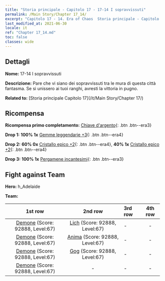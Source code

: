 ```yaml
---
title: "Storia principale - Capitolo 17 - 17-14 I sopravvissuti"
permalink: /Main Story/Chapter 17_14/
excerpt: "Capitolo 17 - 14. Era of Chaos  Storia principale - Capitolo 17_14. 17-14 I sopravvissuti"
last_modified_at: 2021-06-30
locale: it
ref: "Chapter 17_14.md"
toc: false
classes: wide
---
```


## Dettagli

 **Nome:** 17-14 I sopravvissuti

 **Descrizione:** Pare che vi siano dei sopravvissuti tra le mura di questa città fantasma. Se si unissero ai tuoi ranghi, avresti la vittoria in pugno.

 **Related to:** [Storia principale Capitolo 17](/it/Main Story/Chapter 17/)

## Ricompensa

 **Ricompensa primo completamento:** [Chiave d'argento](/ItemsIT/con_693/){: .btn .btn--era3}

 **Drop 1:** **100% 1x** [Gemme leggendarie +3](/ItemsIT/mat_58/){: .btn .btn--era4}

 **Drop 2:** **60% 0x** [Cristallo epico +2](/ItemsIT/mat_52/){: .btn .btn--era4}, **40% 1x** [Cristallo epico +2](/ItemsIT/mat_52/){: .btn .btn--era4}

 **Drop 3:** **100% 1x** [Pergamene incantesimi](/ItemsIT/con_694/){: .btn .btn--era3}


## Fight against Team
 **Hero:** h_Adelaide

 **Team:**


  | 1st row | 2nd row | 3rd row | 4th row |
  |:----:|:----:|:----|:----:|
  | [Demone](/it/units/Demon/) (Score: 92888, Level:67)  | [Lich](/it/units/Lich/) (Score: 92888, Level:67)  | - | - |
  | [Demone](/it/units/Demon/) (Score: 92888, Level:67)  | [Anima](/it/units/Wight/) (Score: 92888, Level:67)  | - | - |
  | [Demone](/it/units/Demon/) (Score: 92888, Level:67)  | [Gog](/it/units/Gog/) (Score: 92888, Level:67)  | - | - |
  | [Demone](/it/units/Demon/) (Score: 92888, Level:67)  | - | - | - |


